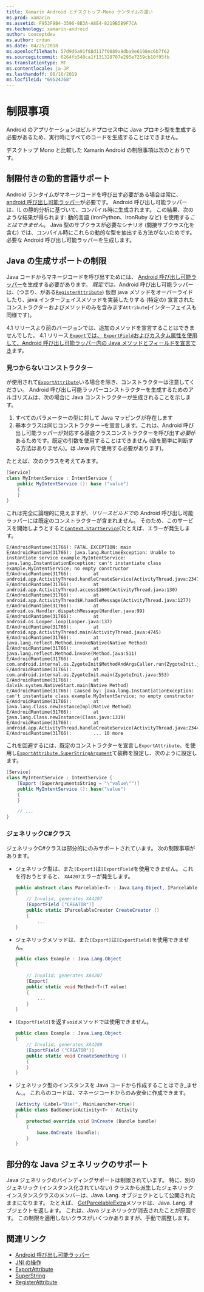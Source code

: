 ```yaml
---
title: Xamarin Android とデスクトップ-Mono ランタイムの違い
ms.prod: xamarin
ms.assetid: F953F9B4-3596-8B3A-A8E4-8219B5B9F7CA
ms.technology: xamarin-android
author: conceptdev
ms.author: crdun
ms.date: 04/25/2018
ms.openlocfilehash: 57d9d6a91f88d117f0889a8dba9e6198ec6b7f62
ms.sourcegitcommit: 6264fb540ca1f131328707e295e7259cb10f95fb
ms.translationtype: MT
ms.contentlocale: ja-JP
ms.lasthandoff: 08/16/2019
ms.locfileid: "69524768"
---
```

# <a name="limitations"></a>制限事項

Android のアプリケーションはビルドプロセス中に Java プロキシ型を生成する必要があるため、実行時にすべてのコードを生成することはできません。

デスクトップ Mono と比較した Xamarin Android の制限事項は次のとおりです。

## <a name="limited-dynamic-language-support"></a>制限付きの動的言語サポート

 Android ランタイムがマネージコードを呼び出す必要がある場合は常に、 [android 呼び出し可能ラッパー](~/android/platform/java-integration/android-callable-wrappers.md)が必要です。 Android 呼び出し可能ラッパーは、IL の静的分析に基づいて、コンパイル時に生成されます。 この結果、次のような結果が得られます: 動的言語 (IronPython、IronRuby など) を使用する*ことはできません*。 Java 型のサブクラスが必要なシナリオ (間接サブクラス化を含む) では、コンパイル時にこれらの動的な型を抽出する方法がないためです。必要な Android 呼び出し可能ラッパーを生成します。

## <a name="limited-java-generation-support"></a>Java の生成サポートの制限

Java コードからマネージコードを呼び出すためには、 [Android 呼び出し可能ラッパー](~/android/platform/java-integration/android-callable-wrappers.md)を生成する必要があります。 *既定で*は、Android 呼び出し可能ラッパーは、(つまり、がある[`RegisterAttribute`](xref:Android.Runtime.RegisterAttribute)) 仮想 java メソッドをオーバーライドしたり、java インターフェイスメソッドを実装したりする (特定の) 宣言されたコンストラクターおよびメソッドのみを含みます`Attribute`(インターフェイスも同様です)。
  
4\.1 リリースより前のバージョンでは、追加のメソッドを宣言することはできませんでした。 4\.1 リリース[ `Export`では、 `ExportField`およびカスタム属性を使用して、Android 呼び出し可能ラッパー内の Java メソッドとフィールドを宣言でき](~/android/platform/java-integration/working-with-jni.md)ます。

### <a name="missing-constructors"></a>見つからないコンストラクター

が使用されて[`ExportAttribute`](xref:Java.Interop.ExportAttribute)いる場合を除き、コンストラクターは注意してください。 Android 呼び出し可能ラッパーコンストラクターを生成するためのアルゴリズムは、次の場合に Java コンストラクターが生成されることを示します。

1. すべてのパラメーターの型に対して Java マッピングが存在します
2. 基本クラスは同じコンストラクター &ndash;を宣言します。これは、Android 呼び出し可能ラッパーが対応する基底クラスコンストラクターを呼び出す*必要*があるためです。既定の引数を使用することはできません (値を簡単に判断する方法はありません)。は Java 内で使用する必要があります)。

たとえば、次のクラスを考えてみます。

```csharp
[Service]
class MyIntentService : IntentService {
    public MyIntentService (): base ("value")
    {
    }
}
```

これは完全に論理的に見えますが、*リリースビルドで*の Android 呼び出し可能ラッパーには既定のコンストラクターが含まれません。 そのため、このサービスを開始しようとすると[`Context.StartService`](xref:Android.Content.Context.StartService*)(たとえば、エラーが発生します。

```shell
E/AndroidRuntime(31766): FATAL EXCEPTION: main
E/AndroidRuntime(31766): java.lang.RuntimeException: Unable to instantiate service example.MyIntentService: java.lang.InstantiationException: can't instantiate class example.MyIntentService; no empty constructor
E/AndroidRuntime(31766):        at android.app.ActivityThread.handleCreateService(ActivityThread.java:2347)
E/AndroidRuntime(31766):        at android.app.ActivityThread.access$1600(ActivityThread.java:130)
E/AndroidRuntime(31766):        at android.app.ActivityThread$H.handleMessage(ActivityThread.java:1277)
E/AndroidRuntime(31766):        at android.os.Handler.dispatchMessage(Handler.java:99)
E/AndroidRuntime(31766):        at android.os.Looper.loop(Looper.java:137)
E/AndroidRuntime(31766):        at android.app.ActivityThread.main(ActivityThread.java:4745)
E/AndroidRuntime(31766):        at java.lang.reflect.Method.invokeNative(Native Method)
E/AndroidRuntime(31766):        at java.lang.reflect.Method.invoke(Method.java:511)
E/AndroidRuntime(31766):        at com.android.internal.os.ZygoteInit$MethodAndArgsCaller.run(ZygoteInit.java:786)
E/AndroidRuntime(31766):        at com.android.internal.os.ZygoteInit.main(ZygoteInit.java:553)
E/AndroidRuntime(31766):        at dalvik.system.NativeStart.main(Native Method)
E/AndroidRuntime(31766): Caused by: java.lang.InstantiationException: can't instantiate class example.MyIntentService; no empty constructor
E/AndroidRuntime(31766):        at java.lang.Class.newInstanceImpl(Native Method)
E/AndroidRuntime(31766):        at java.lang.Class.newInstance(Class.java:1319)
E/AndroidRuntime(31766):        at android.app.ActivityThread.handleCreateService(ActivityThread.java:2344)
E/AndroidRuntime(31766):        ... 10 more
```

これを回避するには、既定のコンストラクターを宣言し`ExportAttribute`、を使用し[`ExportAttribute.SuperStringArgument`](xref:Java.Interop.ExportAttribute.SuperArgumentsString)て装飾を設定し、次のように設定します。 

```csharp
[Service]
class MyIntentService : IntentService {
    [Export (SuperArgumentsString = "\"value\"")]
    public MyIntentService (): base("value")
    {
    }

    // ...
}
```


### <a name="generic-c-classes"></a>ジェネリックC#クラス

ジェネリックC#クラスは部分的にのみサポートされています。 次の制限事項があります。


- ジェネリック型は、また`[Export]`は`[ExportField`を使用できません。 これを行おうとすると、 `XA4207`エラーが発生します。

    ```csharp
    public abstract class Parcelable<T> : Java.Lang.Object, IParcelable
    {
        // Invalid; generates XA4207
        [ExportField ("CREATOR")]
        public static IParcelableCreator CreateCreator ()
        {
            ...
    }
    ```

- ジェネリックメソッドは、また`[Export]`は`[ExportField]`を使用できません。

    ```csharp
    public class Example : Java.Lang.Object
    {
        
        // Invalid; generates XA4207
        [Export]
        public static void Method<T>(T value)
        {
            ...
        }
    }
    ```

- `[ExportField]`を返す`void`メソッドでは使用できません。

    ```csharp
    public class Example : Java.Lang.Object
    {
        // Invalid; generates XA4208
        [ExportField ("CREATOR")]
        public static void CreateSomething ()
        {
        }
    }
    ```

- ジェネリック型のインスタンスを Java コードから作成することはでき_ません_。
    これらのコードは、マネージコードからのみ安全に作成できます。

    ```csharp
    [Activity (Label="Die!", MainLauncher=true)]
    public class BadGenericActivity<T> : Activity
    {
        protected override void OnCreate (Bundle bundle)
        {
            base.OnCreate (bundle);
        }
    }
    ```

## <a name="partial-java-generics-support"></a>部分的な Java ジェネリックのサポート

Java ジェネリックのバインディングサポートは制限されています。 特に、別のジェネリック (インスタンス化されていない) クラスから派生したジェネリックインスタンスクラスのメンバーは、Java. Lang. オブジェクトとして公開されたままになります。 たとえば、 [GetParcelableExtra](xref:Android.Content.Intent.GetParcelableExtra*)メソッドは、Java. Lang. オブジェクトを返します。 これは、Java ジェネリックが消去されたことが原因です。
この制限を適用しないクラスがいくつかありますが、手動で調整します。

## <a name="related-links"></a>関連リンク

- [Android 呼び出し可能ラッパー](~/android/platform/java-integration/android-callable-wrappers.md)
- [JNI の操作](~/android/platform/java-integration/working-with-jni.md)
- [ExportAttribute](xref:Java.Interop.ExportAttribute)
- [SuperString](xref:Java.Interop.ExportAttribute.SuperArgumentsString)
- [RegisterAttribute](xref:Android.Runtime.RegisterAttribute)
